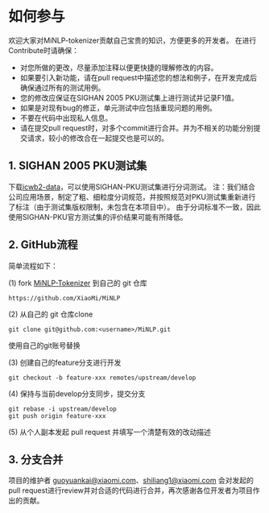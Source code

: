 # 如何参与

欢迎大家对MiNLP-tokenizer贡献自己宝贵的知识，方便更多的开发者。
在进行Contribute时请确保：

- 对您所做的更改，尽量添加注释以便更快捷的理解修改的内容。
- 如果要引入新功能，请在pull request中描述您的想法和例子，在开发完成后确保通过所有的测试用例。
- 您的修改应保证在SIGHAN 2005 PKU测试集上进行测试并记录F1值。
- 如果是对现有bug的修正，单元测试中应包括重现问题的用例。
- 不要在代码中出现私人信息。
- 请在提交pull request时，对多个commit进行合并。并为不相关的功能分别提交请求，较小的修改合在一起提交也是可以的。


## 1. SIGHAN 2005 PKU测试集

下载[icwb2-data](http://sighan.cs.uchicago.edu/bakeoff2005/)，可以使用SIGHAN-PKU测试集进行分词测试。
注：我们结合公司应用场景，制定了粗、细粒度分词规范，并按照规范对PKU测试集重新进行了标注（由于测试集版权限制，未包含在本项目中）。
由于分词标准不一致，因此使用SIGHAN-PKU官方测试集的评价结果可能有所降低。

## 2. GitHub流程
简单流程如下：

(1) fork [MiNLP-Tokenizer](https://github.com/XiaoMi/MiNLP) 到自己的 git 仓库

```
https://github.com/XiaoMi/MiNLP
```

(2) 从自己的 git 仓库clone

```
git clone git@github.com:<username>/MiNLP.git
```

使用自己的git账号替换<username>


(3) 创建自己的feature分支进行开发

```
git checkout -b feature-xxx remotes/upstream/develop
```

(4) 保持与当前develop分支同步，提交分支
```
git rebase -i upstream/develop
git push origin feature-xxx
```

(5) 从个人副本发起 pull request 并填写一个清楚有效的改动描述

## 3. 分支合并

项目的维护者 guoyuankai@xiaomi.com、shiliang1@xiaomi.com 会对发起的pull request进行review并对合适的代码进行合并，再次感谢各位开发者为项目作出的贡献。
